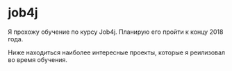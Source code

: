# job4j

Я прохожу обучение по курсу Job4j. Планирую его пройти к концу 2018 года.
                     
Ниже находиться наиболее интересные проекты, которые я реилизовал во время обучения.